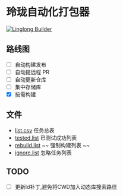 # 玲珑自动化打包器

[![Linglong Builder](https://github.com/System233/linglong-builder/actions/workflows/build.yaml/badge.svg)](https://github.com/System233/linglong-builder/actions/workflows/build.yaml)

## 路线图

- [ ] 自动构建发布
- [ ] 自动提远程 PR
- [ ] 自动更新仓库
- [ ] 集中存储库
- [x] 按需构建

## 文件

- [list.csv](./list.csv) 任务总表
- [tested.list](./tested.list) 已测试成功列表
- [rebuild.list](./rebuild.list) ~~ 强制构建列表 ~~
- [ignore.list](./ignore.list) 忽略任务列表


## TODO

- [ ] 更新ld补丁,避免将CWD加入动态库搜索路径